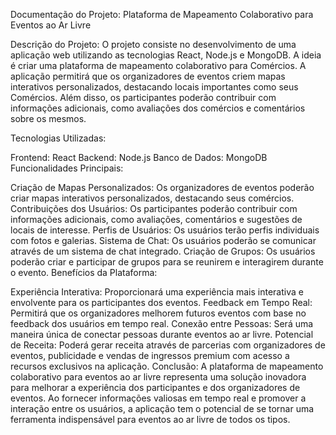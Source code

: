 Documentação do Projeto: Plataforma de Mapeamento Colaborativo para Eventos ao Ar Livre

Descrição do Projeto:
O projeto consiste no desenvolvimento de uma aplicação web utilizando as tecnologias React, Node.js e MongoDB. A ideia é criar uma plataforma de mapeamento colaborativo para Comércios. A aplicação permitirá que os organizadores de eventos criem mapas interativos personalizados, destacando locais importantes como seus Comércios. Além disso, os participantes poderão contribuir com informações adicionais, como avaliações dos comércios e comentários sobre os mesmos.

Tecnologias Utilizadas:

Frontend: React
Backend: Node.js
Banco de Dados: MongoDB
Funcionalidades Principais:

Criação de Mapas Personalizados: Os organizadores de eventos poderão criar mapas interativos personalizados, destacando seus comércios.
Contribuições dos Usuários: Os participantes poderão contribuir com informações adicionais, como avaliações, comentários e sugestões de locais de interesse.
Perfis de Usuários: Os usuários terão perfis individuais com fotos e galerias.
Sistema de Chat: Os usuários poderão se comunicar através de um sistema de chat integrado.
Criação de Grupos: Os usuários poderão criar e participar de grupos para se reunirem e interagirem durante o evento.
Benefícios da Plataforma:

Experiência Interativa: Proporcionará uma experiência mais interativa e envolvente para os participantes dos eventos.
Feedback em Tempo Real: Permitirá que os organizadores melhorem futuros eventos com base no feedback dos usuários em tempo real.
Conexão entre Pessoas: Será uma maneira única de conectar pessoas durante eventos ao ar livre.
Potencial de Receita: Poderá gerar receita através de parcerias com organizadores de eventos, publicidade e vendas de ingressos premium com acesso a recursos exclusivos na aplicação.
Conclusão:
A plataforma de mapeamento colaborativo para eventos ao ar livre representa uma solução inovadora para melhorar a experiência dos participantes e dos organizadores de eventos. Ao fornecer informações valiosas em tempo real e promover a interação entre os usuários, a aplicação tem o potencial de se tornar uma ferramenta indispensável para eventos ao ar livre de todos os tipos.






